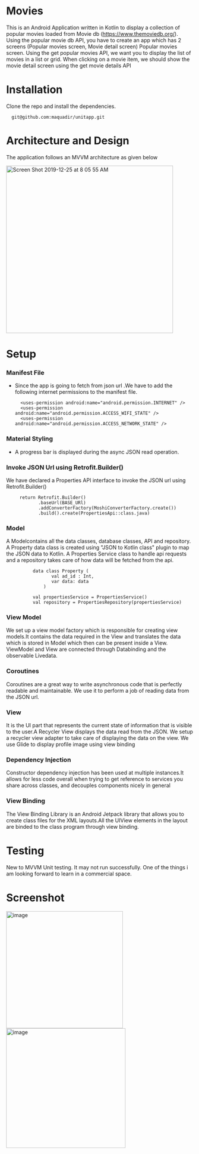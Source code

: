 # Movies

This is an Android Application written in Kotlin to display a collection of popular movies loaded from Movie db (https://www.themoviedb.org/). 
Using the popular movie db API, you have to create an app which has 2 screens (Popular movies screen, Movie detail screen)
Popular movies screen. Using the get popular movies API, we want you to display the list of movies in a list or grid.
When clicking on a movie item, we should show the movie detail screen using the get movie details API


# Installation
Clone the repo and install the dependencies.

      git@github.com:maquadir/unitapp.git

# Architecture and Design
The application follows an MVVM architecture as given below

<img width="449" alt="Screen Shot 2019-12-25 at 8 05 55 AM" src="https://user-images.githubusercontent.com/19331629/71425127-6ca3cc00-26ed-11ea-98b5-a344b54b7050.png">

# Setup
### Manifest File
- Since the app is going to fetch from json url .We have to add the following internet permissions to the manifest file.
    
        <uses-permission android:name="android.permission.INTERNET" />
        <uses-permission android:name="android.permission.ACCESS_WIFI_STATE" />
        <uses-permission android:name="android.permission.ACCESS_NETWORK_STATE" />

### Material Styling
- A progress bar is displayed during the async JSON read operation.

### Invoke JSON Url using Retrofit.Builder()
We have declared a Properties API interface to invoke the JSON url using Retrofit.Builder()

         return Retrofit.Builder()
                .baseUrl(BASE_URl)
                .addConverterFactory(MoshiConverterFactory.create())
                .build().create(PropertiesApi::class.java)

### Model
A Modelcontains all the data classes, database classes, API and repository.
A Property data class is created using "JSON to Kotlin class" plugin to map the JSON data to Kotlin. A Properties Service class to handle api requests and a repository takes care of how data will be fetched from the api.
              
              data class Property (
                     val ad_id : Int,
                     var data: data
                  )
                  
              val propertiesService = PropertiesService()
              val repository = PropertiesRepository(propertiesService)

### View Model
We set up a view model factory which is responsible for creating view models.It contains the data required in the View and translates the data which is stored in Model which then can be present inside a View. ViewModel and View are connected through Databinding and the observable Livedata.

### Coroutines
Coroutines are a great way to write asynchronous code that is perfectly readable and maintainable. We use it to perform a job of reading data from the JSON url.

### View
It is the UI part that represents the current state of information that is visible to the user.A Recycler View displays the data read from the JSON. We setup a recycler view adapter to take care of displaying the data on the view.
We use Glide to display profile image using view binding

### Dependency Injection
Constructor dependency injection has been used at multiple instances.It allows for less code overall when trying to get reference to services you share across classes, and decouples components nicely in general

### View Binding
The View Binding Library is an Android Jetpack library that allows you to create class files for the XML layouts.All the UIView elements in the layout are binded to the class program through view binding.

# Testing
New to MVVM Unit testing. It may not run successfully. One of the things i am looking forward to learn in a commercial space.

# Screenshot

<img width="314" alt="image" src="https://user-images.githubusercontent.com/19331629/165742648-09d4e84d-0bbc-4353-97c3-ad34c8674e97.png">

<img width="321" alt="image" src="https://user-images.githubusercontent.com/19331629/165748603-fcb63536-fa9b-4c40-a077-4c68ac14ceec.png">



